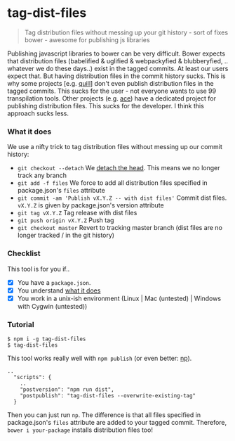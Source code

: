 # tag-dist-files
> Tag distribution files without messing up your git history - sort of fixes bower - awesome for publishing js libraries

Publishing javascript libraries to bower can be very difficult. Bower expects that distribution files (babelified & uglified & webpackyfied & blubberyfied, .. whatever we do these days..) exist in the tagged commits. At least our users expect that. But having distribution files in the commit history sucks. This is why some projects [e.g. [quill](https://github.com/quilljs/quill/)] don't even publish distribution files in the tagged commits. This sucks for the user - not everyone wants to use 99 transpilation tools. Other projects (e.g. [ace](https://github.com/ajaxorg/ace-builds)) have a dedicated project for publishing distribution files. This sucks for the developer. I think this approach sucks less.

### What it does

We use a nifty trick to tag distribution files without messing up our commit history:

* `git checkout --detach` We [detach the head](https://git-scm.com/docs/git-checkout#_detached_head). This means we no longer track any branch
* `git add -f files` We force to add all distribution files specified in package.json's `files` attribute
* `git commit -am 'Publish vX.Y.Z -- with dist files'` Commit dist files. `vX.Y.Z` is given by package.json's version attribute
* `git tag vX.Y.Z` Tag release with dist files
* `git push origin vX.Y.Z` Push tag
* `git checkout master` Revert to tracking master branch (dist files are no longer tracked / in the git history)

### Checklist

This tool is for you if..

- [x] You have a `package.json`.
- [x] You understand [what it does](#what-it-does)
- [x] You work in a unix-ish environment (Linux | Mac (untested) | Windows with Cygwin (untested))

### Tutorial

```
$ npm i -g tag-dist-files
$ tag-dist-files
```

This tool works really well with `npm publish` (or even better: [np](https://github.com/sindresorhus/np)).

```
..
  "scripts": {
    ..
    "postversion": "npm run dist",
    "postpublish": "tag-dist-files --overwrite-existing-tag"
  }
```

Then you can just run `np`. The difference is that all files specified in package.json's `files` attribute are added to your tagged commit. Therefore, `bower i your-package` installs distribution files too!
